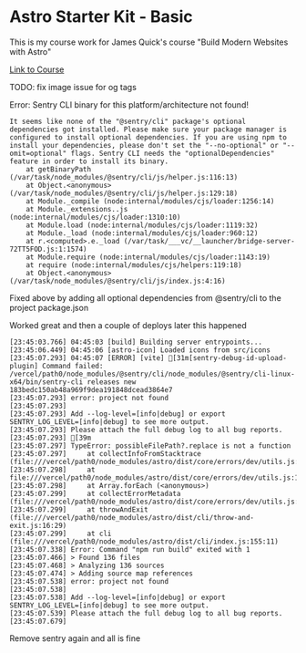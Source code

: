 # Astro Starter Kit - Basic

This is my course work for James Quick's course "Build Modern Websites with Astro"

[Link to Course](https://learn.jamesqquick.com/view/courses/astro-course/)

TODO: fix image issue for og tags

Error: Sentry CLI binary for this platform/architecture not found!

```
It seems like none of the "@sentry/cli" package's optional dependencies got installed. Please make sure your package manager is configured to install optional dependencies. If you are using npm to install your dependencies, please don't set the "--no-optional" or "--omit=optional" flags. Sentry CLI needs the "optionalDependencies" feature in order to install its binary.
    at getBinaryPath (/var/task/node_modules/@sentry/cli/js/helper.js:116:13)
    at Object.<anonymous> (/var/task/node_modules/@sentry/cli/js/helper.js:129:18)
    at Module._compile (node:internal/modules/cjs/loader:1256:14)
    at Module._extensions..js (node:internal/modules/cjs/loader:1310:10)
    at Module.load (node:internal/modules/cjs/loader:1119:32)
    at Module._load (node:internal/modules/cjs/loader:960:12)
    at r.<computed>.e._load (/var/task/___vc/__launcher/bridge-server-72TT5FOD.js:1:1574)
    at Module.require (node:internal/modules/cjs/loader:1143:19)
    at require (node:internal/modules/cjs/helpers:119:18)
    at Object.<anonymous> (/var/task/node_modules/@sentry/cli/js/index.js:4:16)
```

Fixed above by adding all optional dependencies from @sentry/cli to the project package.json


Worked great and then a couple of deploys later this happened


```
[23:45:03.766] 04:45:03 [build] Building server entrypoints...
[23:45:06.449] 04:45:06 [astro-icon] Loaded icons from src/icons
[23:45:07.293] 04:45:07 [ERROR] [vite] [31m[sentry-debug-id-upload-plugin] Command failed: /vercel/path0/node_modules/@sentry/cli/node_modules/@sentry/cli-linux-x64/bin/sentry-cli releases new 183bedc150ab48a969f9dea191848dcead3864e7
[23:45:07.293] error: project not found
[23:45:07.293]
[23:45:07.293] Add --log-level=[info|debug] or export SENTRY_LOG_LEVEL=[info|debug] to see more output.
[23:45:07.293] Please attach the full debug log to all bug reports.
[23:45:07.293] [39m
[23:45:07.297] TypeError: possibleFilePath?.replace is not a function
[23:45:07.297]     at collectInfoFromStacktrace (file:///vercel/path0/node_modules/astro/dist/core/errors/dev/utils.js:109:38)
[23:45:07.298]     at file:///vercel/path0/node_modules/astro/dist/core/errors/dev/utils.js:17:25
[23:45:07.298]     at Array.forEach (<anonymous>)
[23:45:07.299]     at collectErrorMetadata (file:///vercel/path0/node_modules/astro/dist/core/errors/dev/utils.js:15:7)
[23:45:07.299]     at throwAndExit (file:///vercel/path0/node_modules/astro/dist/cli/throw-and-exit.js:16:29)
[23:45:07.299]     at cli (file:///vercel/path0/node_modules/astro/dist/cli/index.js:155:11)
[23:45:07.338] Error: Command "npm run build" exited with 1
[23:45:07.466] > Found 136 files
[23:45:07.468] > Analyzing 136 sources
[23:45:07.474] > Adding source map references
[23:45:07.538] error: project not found
[23:45:07.538]
[23:45:07.538] Add --log-level=[info|debug] or export SENTRY_LOG_LEVEL=[info|debug] to see more output.
[23:45:07.539] Please attach the full debug log to all bug reports.
[23:45:07.679]

```

Remove sentry again and all is fine


